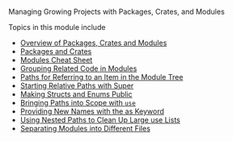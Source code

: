 Managing Growing Projects with Packages, Crates, and Modules

Topics in this module include
- [Overview of Packages, Crates and Modules](1.overview.md)
- [Packages and Crates](2.packages_and_crates.md)
- [Modules Cheat Sheet](3.modules_cheat_sheet.md)
- [Grouping Related Code in Modules](4.grouping_related_code_in_modules.md)
- [Paths for Referring to an Item in the Module Tree](5.paths.md)
- [Starting Relative Paths with Super](6.super.md)
- [Making Structs and Enums Public](7.making_structs_and_enums_public.md)
- [Bringing Paths into Scope with `use`](8.bringing_paths_into_scope_with_use.md)
- [Providing New Names with the as Keyword](9.providing_new_names_with_as_keyword.md)
- [Using Nested Paths to Clean Up Large use Lists](10.nested_paths.md)
- [Separating Modules into Different Files](11.separating_modules_into_different_files.md)